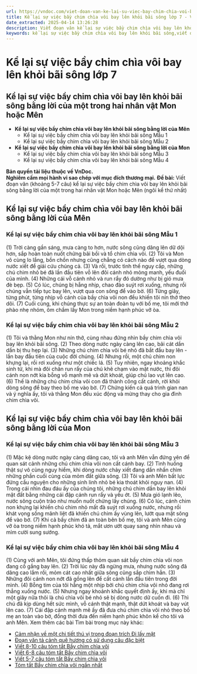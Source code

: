 ```yaml
---
url: https://vndoc.com/viet-doan-van-ke-lai-su-viec-bay-chim-chia-voi-bay-len-khoi-bai-song-272254
title: Kể lại sự việc bầy chim chìa vôi bay lên khỏi bãi sông lớp 7 - VnDoc.com
date_extracted: 2025-04-14 13:26:28
description: Viết đoạn văn kể lại sự việc bầy chim chìa vôi bay lên khỏi bãi sông được biên soạn nhằm giúp các em HS đạt kết quả tốt trong quá trình làm bài tập và học tập môn Ngữ văn lớp 7.
keywords: kể lại sự việc bầy chim chìa vôi bay lên khỏi bãi sông,viết đoạn văn kể lại sự việc bầy chim chìa vôi bay lên khỏi bãi sông,đoạn văn kể lại sự việc bầy chim chìa vôi bay lên khỏi bãi sông,viết đoạn văn ngắn kể lại sự việc bầy chim chìa vôi bay lên khỏi bãi sông,kể lại sự việc bầy chim chìa vôi bay lên khỏi bãi sông bằng lời của nhân vật Mon,kể lại sự việc bầy chim chìa vôi bay lên khỏi bãi sông bằng lời của nhân vật Mên,văn 7,ngữ văn 7,viết đoạn văn,viết đoạn văn ngắn,văn mẫu lớp 7
---
```


# Kể lại sự việc bầy chim chìa vôi bay lên khỏi bãi sông lớp 7
## **Kể lại sự việc bầy chim chìa vôi bay lên khỏi bãi sông bằng lời của một trong hai nhân vật Mon hoặc Mên**
  * **Kể lại sự việc bầy chim chìa vôi bay lên khỏi bãi sông bằng lời của Mên**
    * Kể lại sự việc bầy chim chìa vôi bay lên khỏi bãi sông Mẫu 1
    * Kể lại sự việc bầy chim chìa vôi bay lên khỏi bãi sông Mẫu 2
  * **Kể lại sự việc bầy chim chìa vôi bay lên khỏi bãi sông bằng lời của Mon**
    * Kể lại sự việc bầy chim chìa vôi bay lên khỏi bãi sông Mẫu 3
    * Kể lại sự việc bầy chim chìa vôi bay lên khỏi bãi sông Mẫu 4

**Bản quyền tài liệu thuộc về VnDoc.  
Nghiêm cấm mọi hành vi sao chép với mục đích thương mại.**
**Đề bài:** Viết đoạn văn \(khoảng 5-7 câu\) kể lại sự việc bầy chim chìa vôi bay lên khỏi bãi sông bằng lời của một trong hai nhân vật Mon hoặc Mên \(ngôi kể thứ nhất\)
## **Kể lại sự việc bầy chim chìa vôi bay lên khỏi bãi sông bằng lời của Mên**
### Kể lại sự việc bầy chim chìa vôi bay lên khỏi bãi sông Mẫu 1
\(1\) Trời càng gần sáng, mưa càng to hơn, nước sông cũng dâng lên dữ dội hơn, sắp hoàn toàn nuốt chửng bãi bồi và tổ chim chìa vôi. \(2\) Tôi và Mon vô cùng lo lắng, bồn chồn nhưng cũng chẳng có cách nào để vượt qua dòng nước xiết để giải cứu chúng cả. \(3\) Và rồi, trước tình thế nguy cấp, những chú chim nhỏ bé đã lần đầu tiên vỗ lên đôi cánh nhỏ mỏng manh, yếu đuối của mình. \(4\) Những cái vỗ cánh nhỏ và run rẩy đó dường như bị gió mưa đè bẹp. \(5\) Có lúc, chúng bị hẫng nhịp, chao đảo suýt rơi xuống, nhưng rồi chúng vẫn tiếp tục bay lên, vượt qua con sông để vào bờ. \(6\) Từng giây, từng phút, từng nhịp vỗ cánh của bầy chìa vôi non đều khiến tôi nín thở theo dõi. \(7\) Cuối cùng, khi chúng thực sự an toàn đoàn tụ với bố mẹ, tôi mới thở phào nhẹ nhóm, ôm chầm lấy Mon trong niềm hạnh phúc vỡ òa.
### Kể lại sự việc bầy chim chìa vôi bay lên khỏi bãi sông Mẫu 2
\(1\) Tôi và thằng Mon như nín thở, cùng nhau đứng nhìn bầy chim chìa vôi bay lên khỏi bãi sông. \(2\) Theo dòng nước ngày càng lên cao, bãi cát dần dần bị thu hẹp lại. \(3\) Những chú chim chìa vôi bé nhỏ đã bắt đầu bay lên - lần bay đầu tiên của cuộc đời chúng. \(4\) Nhưng rồi, một chú chim non khựng lại, rồi rơi xuống như một chiếc lá. \(5\) Tuy nhiên, ngay khoảng khắc sinh tử, khi mà đôi chân run rẩy của chú khẽ chạm vào mặt nước, thì đôi cánh non nớt kia bỗng vỗ mạnh mẽ và dứt khoát, giúp chú lao vụt lên cao. \(6\) Thế là những chú chim chìa vôi con đã thành công cất cánh, rời khỏi dòng sông để bay theo bố mẹ vào bờ. \(7\) Chứng kiến cả quá trình gian nan và ý nghĩa ấy, tôi và thằng Mon đều xúc động và mừng thay cho gia đình chim chìa vôi.
## **Kể lại sự việc bầy chim chìa vôi bay lên khỏi bãi sông bằng lời của Mon**
### **Kể lại sự việc bầy chim chìa vôi bay lên khỏi bãi sông Mẫu 3**
\(1\) Mặc kệ dòng nước ngày càng dâng cao, tôi và anh Mên vẫn đứng yên để quan sát cảnh những chú chim chìa vôi non cất cánh bay. \(2\) Tình huống thật sự vô cùng nguy hiểm, khi dòng nước chảy xiết đang dần nhấn chìm những phần cuối cùng của mỏm đất giữa sông. \(3\) Tôi và anh Mên bất lực đứng cầu nguyện cho những sinh linh nhỏ bé kia thoát khỏi nguy nan. \(4\) Trong cái nhìn đau đáu ấy của chúng tôi, những chú chim dần bay lên khỏi mặt đất bằng những cái đập cánh run rẩy và yếu ớt. \(5\) Mưa gió lạnh lẽo, nước sông cuộn trào như muốn nuốt chửng lấy chúng. \(6\) Có lúc, cánh chim non khựng lại khiến chú chim nhỏ mất đà suýt rơi xuống nước, nhưng rồi khát vọng sống mãnh liệt đã khiến chú chim ấy vùng lên, lướt qua mặt sông để vào bờ. \(7\) Khi cả bầy chim đã an toàn bên bố mẹ, tôi và anh Mên cũng vỡ òa trong niềm hạnh phúc khó tả, mắt ươn ướt quay sang nhìn nhau và mỉm cười sung sướng.
### **Kể lại sự việc bầy chim chìa vôi bay lên khỏi bãi sông Mẫu 4**
\(1\) Cùng với anh Mên, tôi đứng thấp thỏm quan sát bầy chim chìa vôi non đang cố gắng bay lên. \(2\) Trời lúc này đã ngừng mưa, nhưng nước sông đã dâng cao lắm rồi, mỏm cát cao nhất giữa sông cũng sắp chìm hẳn. \(3\) Những đôi cánh non nớt đã gồng lên để cất cánh lần đầu tiên trong đời mình. \(4\) Bỗng tim của tôi hẫng một nhịp bởi chú chim chìa vôi nhỏ đang rơi thẳng xuống nước. \(5\) Nhưng ngay khoảnh khắc quyết định ấy, khi mà chỉ một giây nữa thôi là chú chìa vôi bé nhỏ sẽ bị dòng nước dữ cuốn đi. \(6\) Thì chú đã kịp dùng hết sức mình, vỗ cánh thật mạnh, thật dứt khoát và bay vút lên cao. \(7\) Cái đập cánh mạnh mẽ ấy đã đưa chú chim chìa vôi nhỏ theo bố mẹ an toàn vào bờ, đồng thời đưa đến niềm hạnh phúc khôn kể cho tôi và anh Mên.
Xem thêm các bài Tìm bài trong mục này khác:
  * [Cảm nhận về một chi tiết thú vị trong đoạn trích Đi lấy mật](</cam-nhan-cua-em-ve-mot-chi-tiet-thu-vi-trong-doan-trich-di-lay-mat-272263>)
  * [Đoạn văn tả cảnh quê hương có sử dụng câu đặc biệt](</viet-doan-van-ngan-khoang-5-7-cau-ta-canh-que-huong-trong-do-co-mot-vai-cau-dac-biet-163425>)
  * [Viết 8-10 câu tóm tắt Bầy chim chìa vôi](</tom-tat-van-ban-bay-chim-chia-voi-8-den-10-cau-276287>)
  * [Viết 6-8 câu tóm tắt Bầy chim chìa vôi](</tom-tat-van-ban-bay-chim-chia-voi-tu-6-den-8-cau-276288>)
  * [Viết 5-7 câu tóm tắt Bầy chim chìa vôi](</tom-tat-van-ban-bay-chim-chia-voi-5-7-cau-276289>)
  * [Tóm tắt Bầy chim chìa vôi ngắn nhất](</tom-tat-van-ban-bay-chim-chia-voi-ngan-nhat-276571>)

